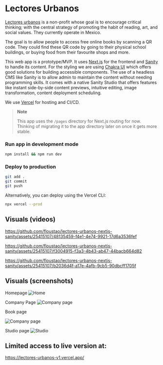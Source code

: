 # Lectores Urbanos

[Lectores urbanos](https://lectoresurbanos.com/) is a non-profit whose goal is to encourage critical thinking; with the central strategy of promoting the habit of reading, art, and social values. They currently operate in Mexico.

The goal is to allow people to access free online books by scanning a QR code. They could find these QR code by going to their physical school buildings, or buying food from their favourite shops and more.

This web app is a prototype/MVP. It uses [Next.js](https://nextjs.org) for the frontend and [Sanity](https://www.sanity.io/) to handle its content. For the styling we are using [Chakra UI](https://chakra-ui.com) which offers good solutions for building accessible components.
The use of a headless CMS like Sanity is to allow admin to maintain the content without needing programming skills.
It comes with a native Sanity Studio that offers features like instant side-by-side content previews, intuitive editing, image transformation, content deployment scheduling.

We use [Vercel](https://vercel.com) for hosting and CI/CD.

> **Note**
>
> This app uses the `/pages` directory for Next.js routing for now. Thinking of migrating it to the app directory later on once it gets more stable.

### Run app in development mode

```bash
npm install && npm run dev
```

### Deploy to production

```bash
git add .
git commit
git push
```

Alternatively, you can deploy using the Vercel CLI:

```bash
npx vercel --prod
```

## Visuals (videos)


https://github.com/floustao/lectores-urbanos-nextjs-sanity/assets/25415107/48135459-f4e1-4e74-9921-17d6a3536fef



https://github.com/floustao/lectores-urbanos-nextjs-sanity/assets/25415107/f3004915-f3a3-4b43-ab47-44bacb664d82



https://github.com/floustao/lectores-urbanos-nextjs-sanity/assets/25415107/b2036d4f-a17e-4afb-9cb5-90dbcff1705f




## Visuals (screenshots)
Homepage
![Home](https://github.com/floustao/lectores-urbanos-nextjs-sanity/assets/25415107/3645f162-c0fd-4407-80b4-ebbb6646c441)

Company Page
![Company page](https://github.com/floustao/lectores-urbanos-nextjs-sanity/assets/25415107/dfbea9d0-192b-450a-b601-089915e1c78b)

Book page

![Company page](https://github.com/floustao/lectores-urbanos-nextjs-sanity/assets/25415107/26ac48c7-c857-45d0-a7ff-2749c4b5f017)


Studio page
![Studio](https://github.com/floustao/lectores-urbanos-nextjs-sanity/assets/25415107/a766fd08-8707-4495-b8c0-d748217ef38b)




## Limited access to live version at:

https://lectores-urbanos-v1.vercel.app/
